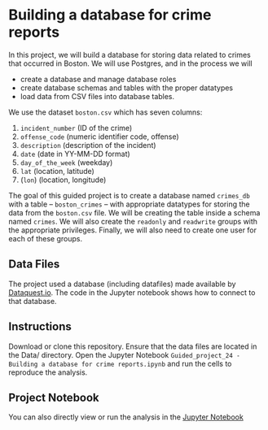 #  Building a database for crime reports

In this project, we will build a database for storing data related to crimes that occurred in Boston. We will use Postgres, and in the process we will
- create a database and manage database roles
- create database schemas and tables with the proper datatypes
- load data from CSV files into database tables.

We use the dataset `boston.csv` which has seven columns:
1. `incident_number` (ID of the crime)
2. `offense_code` (numeric identifier code, offense)
3. `description` (description of the incident)
4. `date` (date in YY-MM-DD format)
5. `day_of_the_week` (weekday)
6. `lat` (location, latitude)
7. (`lon`) (location, longitude)

The goal of this guided project is to create a database named `crimes_db` with a table – `boston_crimes` – with appropriate datatypes for storing the data from the `boston.csv` file. We will be creating the table inside a schema named `crimes`. We will also create the `readonly` and `readwrite` groups with the appropriate privileges. Finally, we will also need to create one user for each of these groups. 

## Data Files
The project used a database (including datafiles) made available by [Dataquest.io](https://www.dataquest.io/). The code in the Jupyter notebook shows how to connect to that database. 

## Instructions

Download or clone this repository.
Ensure that the data files are located in the Data/ directory.
Open the Jupyter Notebook `Guided_project_24 -Building a database for crime reports.ipynb` and run the cells to reproduce the analysis.

## Project Notebook

You can also directly view or run the analysis in the [Jupyter Notebook](https://github.com/timmueller0/data_projects_misc/blob/main/projects/guided_project_24_building_a_database_for_crime_reports/Guided_project_24%20-Building%20a%20database%20for%20crime%20reports.ipynb)

